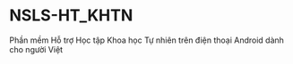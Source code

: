 # NSLS-HT_KHTN
Phần mềm Hỗ trợ Học tập Khoa học Tự nhiên trên điện thoại Android dành cho người Việt
